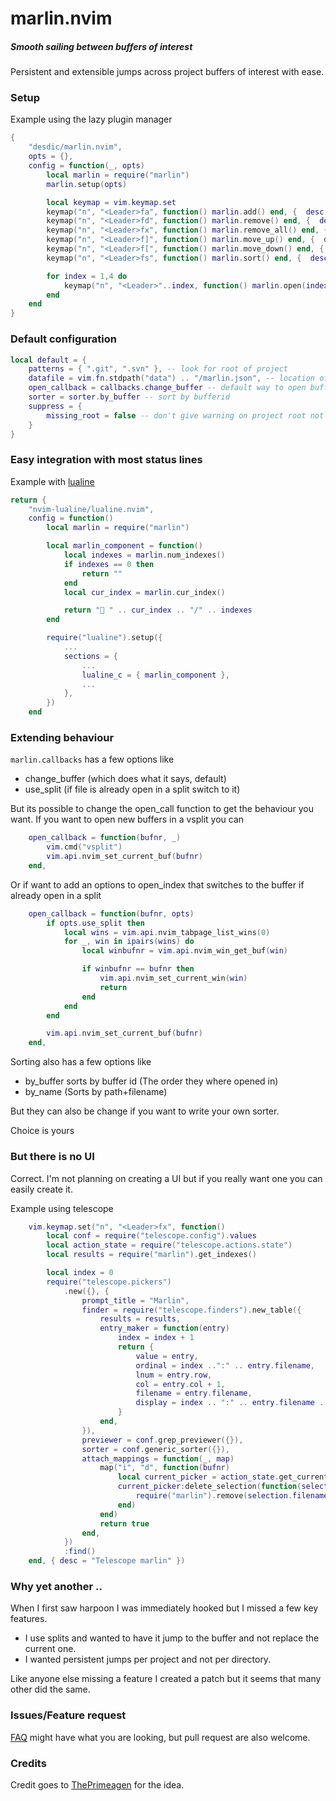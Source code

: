 # marlin.nvim
##### Smooth sailing between buffers of interest

Persistent and extensible jumps across project buffers of interest with ease.

### Setup

Example using the lazy plugin manager

```lua
{
    "desdic/marlin.nvim",
    opts = {},
    config = function(_, opts)
        local marlin = require("marlin")
        marlin.setup(opts)

        local keymap = vim.keymap.set
        keymap("n", "<Leader>fa", function() marlin.add() end, {  desc = "add file" })
        keymap("n", "<Leader>fd", function() marlin.remove() end, {  desc = "remove file" })
        keymap("n", "<Leader>fx", function() marlin.remove_all() end, {  desc = "remove all for current project" })
        keymap("n", "<Leader>f]", function() marlin.move_up() end, {  desc = "move up" })
        keymap("n", "<Leader>f[", function() marlin.move_down() end, {  desc = "move down" })
        keymap("n", "<Leader>fs", function() marlin.sort() end, {  desc = "sort" })

        for index = 1,4 do
            keymap("n", "<Leader>"..index, function() marlin.open(index) end, {  desc = "goto "..index })
        end
    end
}
```

### Default configuration

```lua
local default = {
    patterns = { ".git", ".svn" }, -- look for root of project
    datafile = vim.fn.stdpath("data") .. "/marlin.json", -- location of data file
    open_callback = callbacks.change_buffer -- default way to open buffer
    sorter = sorter.by_buffer -- sort by bufferid
    suppress = {
        missing_root = false -- don't give warning on project root not found
    }
}
```

### Easy integration with most status lines

Example with [lualine](https://github.com/nvim-lualine/lualine.nvim)

```lua
return {
    "nvim-lualine/lualine.nvim",
    config = function()
        local marlin = require("marlin")

        local marlin_component = function()
            local indexes = marlin.num_indexes()
            if indexes == 0 then
                return ""
            end
            local cur_index = marlin.cur_index()

            return " " .. cur_index .. "/" .. indexes
        end

        require("lualine").setup({
            ...
            sections = {
                ...
                lualine_c = { marlin_component },
                ...
            },
        })
    end
```

### Extending behaviour

`marlin.callbacks` has a few options like

- change_buffer (which does what it says, default)
- use_split (if file is already open in a split switch to it)

But its possible to change the open_call function to get the behaviour you want. If you want to open new buffers in a vsplit you can

```lua
    open_callback = function(bufnr, _)
        vim.cmd("vsplit")
        vim.api.nvim_set_current_buf(bufnr)
    end,
```

Or if want to add an options to open_index that switches to the buffer if already open in a split

```lua
    open_callback = function(bufnr, opts)
        if opts.use_split then
            local wins = vim.api.nvim_tabpage_list_wins(0)
            for _, win in ipairs(wins) do
                local winbufnr = vim.api.nvim_win_get_buf(win)

                if winbufnr == bufnr then
                    vim.api.nvim_set_current_win(win)
                    return
                end
            end
        end

        vim.api.nvim_set_current_buf(bufnr)
    end,
```

Sorting also has a few options like

- by_buffer sorts by buffer id (The order they where opened in)
- by_name (Sorts by path+filename)

But they can also be change if you want to write your own sorter.

Choice is yours

### But there is no UI

Correct. I'm not planning on creating a UI but if you really want one you can easily create it.

Example using telescope

```lua
    vim.keymap.set("n", "<Leader>fx", function()
        local conf = require("telescope.config").values
        local action_state = require("telescope.actions.state")
        local results = require("marlin").get_indexes()

        local index = 0
        require("telescope.pickers")
            .new({}, {
                prompt_title = "Marlin",
                finder = require("telescope.finders").new_table({
                    results = results,
                    entry_maker = function(entry)
                        index = index + 1
                        return {
                            value = entry,
                            ordinal = index ..":" .. entry.filename,
                            lnum = entry.row,
                            col = entry.col + 1,
                            filename = entry.filename,
                            display = index .. ":" .. entry.filename .. ":" .. entry.row .. ":" .. entry.col,
                        }
                    end,
                }),
                previewer = conf.grep_previewer({}),
                sorter = conf.generic_sorter({}),
                attach_mappings = function(_, map)
                    map("i", "d", function(bufnr)
                        local current_picker = action_state.get_current_picker(bufnr)
                        current_picker:delete_selection(function(selection)
                            require("marlin").remove(selection.filename)
                        end)
                    end)
                    return true
                end,
            })
            :find()
    end, { desc = "Telescope marlin" })
```

### Why yet another ..

When I first saw harpoon I was immediately hooked but I missed a few key features.

 - I use splits and wanted to have it jump to the buffer and not replace the current one.
 - I wanted persistent jumps per project and not per directory.

Like anyone else missing a feature I created a patch but it seems that many other did the same.

### Issues/Feature request

[FAQ](FAQ.md) might have what you are looking, but pull request are also welcome.

### Credits

Credit goes to [ThePrimeagen](https://github.com/ThePrimeagen/harpoon/) for the idea.
